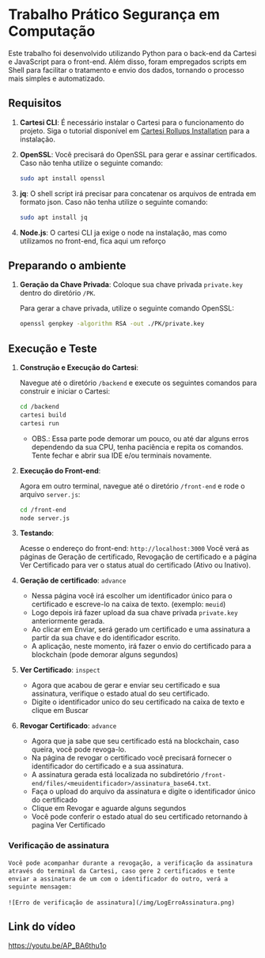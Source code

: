 # Trabalho Prático Segurança em Computação

Este trabalho foi desenvolvido utilizando Python para o back-end da Cartesi e JavaScript para o front-end. Além disso, foram empregados scripts em Shell para facilitar o tratamento e envio dos dados, tornando o processo mais simples e automatizado.


## Requisitos

1. **Cartesi CLI**: É necessário instalar o Cartesi para o funcionamento do projeto. Siga o tutorial disponível em [Cartesi Rollups Installation](https://docs.cartesi.io/cartesi-rollups/1.3/development/installation/) para a instalação.

2. **OpenSSL**: Você precisará do OpenSSL para gerar e assinar certificados. Caso não tenha utilize o seguinte comando:

    ```bash
    sudo apt install openssl
    ```
3. **jq**: O shell script irá precisar para concatenar os arquivos de entrada em formato json. Caso não tenha utilize o seguinte comando:
    
    ```bash
    sudo apt install jq
    ```
4. **Node.js**: O cartesi CLI ja exige o node na instalação, mas como utilizamos no front-end, fica aqui um reforço

## Preparando o ambiente

1. **Geração da Chave Privada**: Coloque sua chave privada `private.key` dentro do diretório `/PK`.

   Para gerar a chave privada, utilize o seguinte comando OpenSSL:

    ```bash
    openssl genpkey -algorithm RSA -out ./PK/private.key
    ```

## Execução e Teste

1. **Construção e Execução do Cartesi**:
   
   Navegue até o diretório `/backend` e execute os seguintes comandos para construir e iniciar o Cartesi:

    ```bash
    cd /backend
    cartesi build
    cartesi run
    ```
    - OBS.: Essa parte pode demorar um pouco, ou até dar alguns erros dependendo da sua CPU, tenha paciência e repita os comandos. Tente fechar e abrir sua IDE e/ou terminais novamente.
2. **Execução do Front-end**:

    Agora em outro terminal, navegue até o diretório `/front-end` e rode o arquivo `server.js`:

    ```bash
    cd /front-end
    node server.js
    ```
3. **Testando**:
   
   Acesse o endereço do front-end: `http://localhost:3000`
   Você verá as páginas de Geração de certificado, Revogação de certificado e a página Ver Certificado para ver o status atual do certificado (Ativo ou Inativo). 

4. **Geração de certificado**: `advance`

    - Nessa página você irá escolher um identificador único para o certificado e escreve-lo na caixa de texto. (exemplo: `meuid`)
    - Logo depois irá fazer upload da sua chave privada `private.key` anteriormente gerada.
    - Ao clicar em Enviar, será gerado um certificado e uma assinatura a partir da sua chave e do identificador escrito.
    - A aplicação, neste momento, irá fazer o envio do certificado para a blockchain (pode demorar alguns segundos)

5. **Ver Certificado**: `inspect`
    - Agora que acabou de gerar e enviar seu certificado e sua assinatura, verifique o estado atual do seu certificado.
    - Digite o identificador unico do seu certificado na caixa de texto e clique em Buscar

6. **Revogar Certificado**: `advance`
    - Agora que ja sabe que seu certificado está na blockchain, caso queira, você pode revoga-lo.
    - Na página de revogar o certificado você precisará fornecer o identificador do certificado e a sua assinatura.
    - A assinatura gerada está localizada no subdiretório `/front-end/files/<meuidentificador>/assinatura_base64.txt`.
    - Faça o upload do arquivo da assinatura e digite o identificador único do certificado
    - Clique em Revogar e aguarde alguns segundos
    - Você pode conferir o estado atual do seu certificado retornando à pagina Ver Certificado

### Verificação de assinatura

    Você pode acompanhar durante a revogação, a verificação da assinatura através do terminal da Cartesi, caso gere 2 certificados e tente enviar a assinatura de um com o identificador do outro, verá a seguinte mensagem:

    ![Erro de verificação de assinatura](/img/LogErroAssinatura.png)

## Link do vídeo

https://youtu.be/AP_BA6thu1o